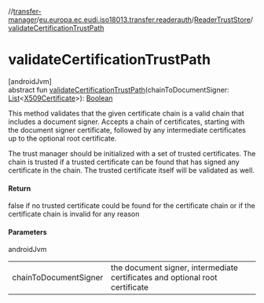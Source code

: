 //[transfer-manager](../../../index.md)/[eu.europa.ec.eudi.iso18013.transfer.readerauth](../index.md)/[ReaderTrustStore](index.md)/[validateCertificationTrustPath](validate-certification-trust-path.md)

# validateCertificationTrustPath

[androidJvm]\
abstract fun [validateCertificationTrustPath](validate-certification-trust-path.md)(chainToDocumentSigner: [List](https://kotlinlang.org/api/latest/jvm/stdlib/kotlin-stdlib/kotlin.collections/-list/index.html)&lt;[X509Certificate](https://developer.android.com/reference/kotlin/java/security/cert/X509Certificate.html)&gt;): [Boolean](https://kotlinlang.org/api/latest/jvm/stdlib/kotlin-stdlib/kotlin/-boolean/index.html)

This method validates that the given certificate chain is a valid chain that includes a document signer. Accepts a chain of certificates, starting with the document signer certificate, followed by any intermediate certificates up to the optional root certificate.

The trust manager should be initialized with a set of trusted certificates. The chain is trusted if a trusted certificate can be found that has signed any certificate in the chain. The trusted certificate itself will be validated as well.

#### Return

false if no trusted certificate could be found for the certificate chain or if the certificate chain is invalid for any reason

#### Parameters

androidJvm

|                       |                                                                              |
|-----------------------|------------------------------------------------------------------------------|
| chainToDocumentSigner | the document signer, intermediate certificates and optional root certificate |
